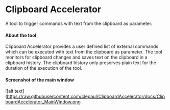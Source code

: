 # Clipboard Accelerator
A tool to trigger commands with text from the clipboard as parameter.

#### About the tool ####
Clipboard Accelerator provides a user defined list of external commands which can be executed with text from the clipboard as parameter.
The tool monitors for clipboard changes and saves text on the clipboard in a clipboard history. The clipboard history only preserves plain text for the duration of the execution of the tool.

#### Screenshot of the main window ####
![alt text](https://raw.githubusercontent.com/clepaul/ClipboardAccelerator/docs/ClipboardAccelerator_MainWindow.png

